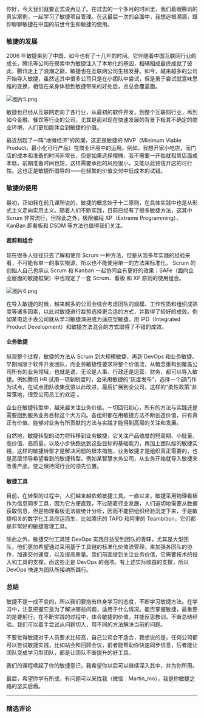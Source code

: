<p data-nodeid="33821">你好，今天我们就要正式说再见了。在过去的一个多月的时间里，我们着眼腾讯的真实案例，一起学习了敏捷项目管理。在这最后一次的会面中，我想追根溯源，跟你聊聊敏捷在中国的前世今生和敏捷的使用。</p>
<h3 data-nodeid="33971" class="">敏捷的发展</h3>
<p data-nodeid="34173">2006 年敏捷来到了中国，如今也有了十几年的时间。它伴随着中国互联网行业的成长，腾讯等公司在摸索中为敏捷注入了本地化的基因，相辅相成最终成就了彼此，腾讯走上了浪潮之巅，敏捷也在互联网公司生根发芽。如今，越来越多的公司开始导入敏捷，虽然这其中很多公司只是在小团队中尝试，但是勇于尝试就意味思维的变换，相信在亲身体验到敏捷带来的好处后，点总会覆盖面。</p>
<p data-nodeid="34174" class=""><img src="https://s0.lgstatic.com/i/image/M00/3C/E0/Ciqc1F8o2O6AW9YSAAE_132gWZE480.png" alt="图片5.png" data-nodeid="34178"></p>


<p data-nodeid="34075">敏捷也已经从互联网走向了各行业，从最初的软件开发，到整个互联网行业，再到如今金融、餐饮等行业的公司，尤其是面对现在快速发展的背景下极其不确定的商业环境，人们更加能体会到敏捷的价值。</p>

<p data-nodeid="33824">最近刮起了一阵“地摊经济”的风潮，这正是敏捷的 MVP（Minimum Viable Product，最小化可行产品）在商业环境中的运用。例如，我想开家小吃店，而门店的成本和准备的时间非常长，但是如果选择摆摊，我不需要一开始就租赁店面成本低，前期准备时间也短，这样需要承担的风险很小，又能以此预估开店的可行性。这也正是敏捷所倡导的——在频繁的价值交付中低成本的试错。</p>
<h3 data-nodeid="34283" class="">敏捷的使用</h3>
<p data-nodeid="34395">最初，正如我在前几课所说的，敏捷的概念始于十二原则，在具体实践中也是从形式主义走向实用主义。随着人们不断实践，目前已经有了很多敏捷方法，这其中 Scrum 非常流行，但除此之外，极限编程 XP（Extreme Programming）、KanBan 即看板和 DSDM 等方法也值得我们关注。</p>
<h4 data-nodeid="34396" class="">裁剪和组合</h4>
<p data-nodeid="34611">现在很多人往往只去了解和使用 Scrum 一种方法，但是从我多年实践的经验来看，不可能有单一的事实根源，所以也不能使用单一的方法来标准化。 Scrum 的创始人自己也承认 Scrum 和 Kanban 一起协同会有更好的效果；SAFe（面向企业层面的敏捷框架）中也规定了一套 Scrum、看板 和 XP 原则的使用组合。</p>
<p data-nodeid="34612" class=""><img src="https://s0.lgstatic.com/i/image/M00/3C/E0/Ciqc1F8o2QCAMocxAAEiSaR53G8896.png" alt="图片6.png" data-nodeid="34616"></p>



<p data-nodeid="34725">在导入敏捷的时候，越来越多的公司会综合考虑团队的规模、工作性质和组织成熟度等诸多因素，以此对敏捷进行裁剪选择更合适的方式，并取得了较好的成效。例如某电话手表公司就从学习敏捷演进成为适应型敏捷，用 IPD（Integrated Product Development）和敏捷方法混合的方式取得了不错的成效。</p>
<h4 data-nodeid="34726" class="">业务敏捷</h4>
<p data-nodeid="34727">纵观整个过程，敏捷的方法从 Scrum 到大规模敏捷，再到 DevOps 和业务敏捷。早期局限于软件开发团队，而业务敏捷性要求将整个价值流，从概念重构到覆盖公司所有的业务领域，也就是说，无论是人事、行政还是运营、财务，都可以导入敏捷。例如腾讯 HR 试用一项新制度时，会采用敏捷的“灰度发布”，选择一个部门作为试点，在试点团队收集反馈以此改进，最后扩展到全公司，这样的“柔性政策”非常落地，很受公司员工的欢迎 。</p>


<p data-nodeid="33827">企业在敏捷转型中，越来越关注业务价值。一切回归初心，所有的方法与实践还是需要回到服务业务目标这个大方向。各组织都在用敏捷方法不断创造价值，只有真正有价值，能够对业务有所贡献的方法与实践才能得到高层的关注和发展。</p>
<p data-nodeid="34839">自然地，敏捷转型的动力将转移到业务敏捷，它关注产品维度的短周期、小批量、高价值、高质量，以及小步快跑达到这些目标的基础能力，再加上团队级的敏捷实践，这样的敏捷转型才是解决问题的根本措施，业务敏捷才是组织真正需要的，也是高层领导希望看到的敏捷转型。例如某智慧水务公司，从业务开始就导入敏捷来改善产品，使之保持同行业的领先位置。</p>
<h4 data-nodeid="34840" class="">敏捷工具</h4>
<p data-nodeid="34841">目前，在转型的过程中，人们越来越依赖敏捷工具。一直以来，敏捷采用物理看板作为信息同步工具，因为它方便直观，不过随着行业发展，人们迫切地需要从数据获取信息，但是物理看板无法做统计分析，因而不能把组织经验沉淀下来，于是敏捷相关的数字化工具应运而生，比如腾讯的 TAPD 和阿里的 Teambition，它们都是非常好的敏捷管理工具。</p>

<p data-nodeid="33829">除此之外，敏捷交付工具链 DevOps 实践日益受到团队的青睐，尤其是大型团队，他们更加希望通过采用基于工具链的标准化价值流管理，来加强各团队的协作，加速交付速度，以及提高质量。我们前面提到关注业务价值，它需要技术的投入和工具的支撑，而这些正是 DevOps 的强项。有上述实际收益的支撑，所以 DevOps 快速为团队所接纳所践行。</p>
<h3 data-nodeid="34953" class="">总结</h3>
<p data-nodeid="34954">敏捷不是一成不变的，所以我们要抱有终身学习的态度，不断学习敏捷方法。在学习中，注意把握它是为了解决哪些问题，适用于什么情况。能否掌握敏捷，最重要的是要躬行。在不断实践的过程中，体会敏捷的价值，并能反思教训，不断总结经验。我们可以着手尝试从问题切入，用不同的方法解决当前的问题。</p>

<p data-nodeid="33831">不要觉得敏捷对于人员要求比较高，自己公司会不适合，我想说的是，任何公司都可以尝试敏捷实践，比如站会和回顾会议，前者能帮助你快速同步信息，后者能让团队变成学习型团队，都是让团队不断提升的好工具。</p>
<p data-nodeid="33832">我们的课程唤起了你的敏捷意识，我希望你以后可以继续深入其中，并为你所用。</p>
<p data-nodeid="33833">最后，希望你学有所成，有问题可以来找我（微信：Martin_mo），我是你敏捷之路的坚实后盾。</p>

---

### 精选评论


